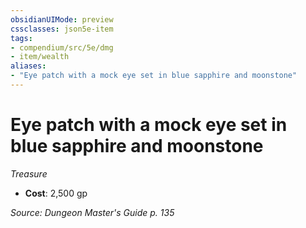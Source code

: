 ```yaml
---
obsidianUIMode: preview
cssclasses: json5e-item
tags:
- compendium/src/5e/dmg
- item/wealth
aliases: 
- "Eye patch with a mock eye set in blue sapphire and moonstone"
---
```

# Eye patch with a mock eye set in blue sapphire and moonstone
*Treasure*  

- **Cost**: 2,500 gp

*Source: Dungeon Master's Guide p. 135*